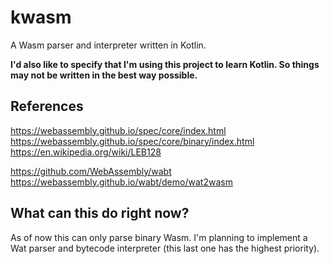 # kwasm

A Wasm parser and interpreter written in Kotlin.

**I'd also like to specify that I'm using this project to learn Kotlin.
So things may not be written in the best way possible.**

## References

https://webassembly.github.io/spec/core/index.html
https://webassembly.github.io/spec/core/binary/index.html
https://en.wikipedia.org/wiki/LEB128

https://github.com/WebAssembly/wabt
https://webassembly.github.io/wabt/demo/wat2wasm

## What can this do right now?

As of now this can only parse binary Wasm.
I'm planning to implement a Wat parser and bytecode interpreter (this last one has
the highest priority).
